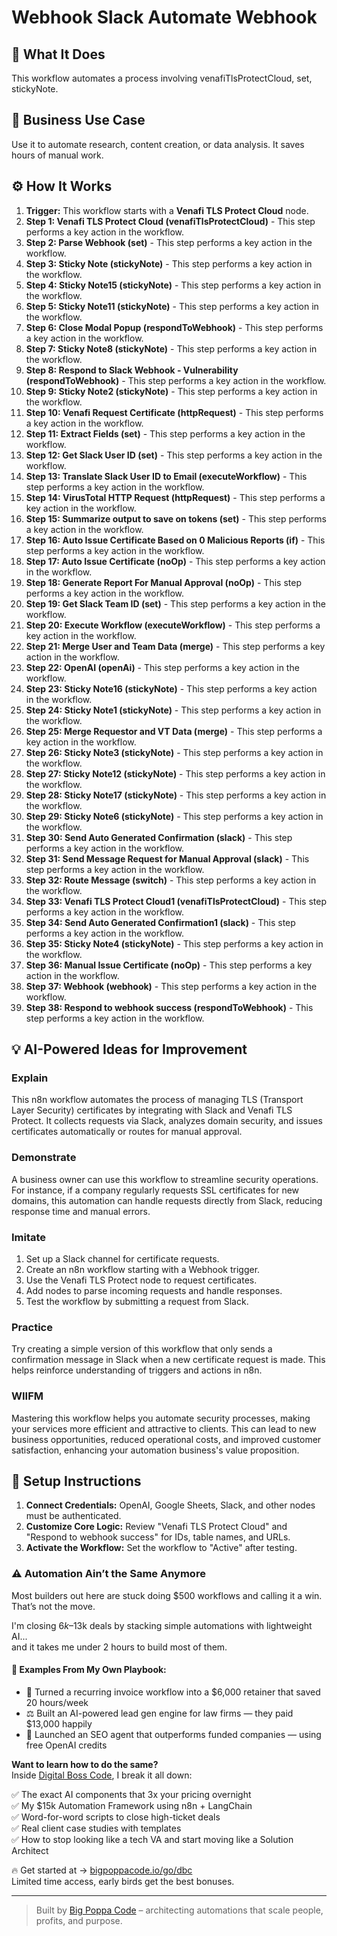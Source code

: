 # Webhook Slack Automate Webhook

## 🚀 What It Does
This workflow automates a process involving venafiTlsProtectCloud, set, stickyNote.

## 💼 Business Use Case
Use it to automate research, content creation, or data analysis. It saves hours of manual work.

## ⚙️ How It Works
1.  **Trigger:** This workflow starts with a **Venafi TLS Protect Cloud** node.
2. **Step 1: Venafi TLS Protect Cloud (venafiTlsProtectCloud)** - This step performs a key action in the workflow.
3. **Step 2: Parse Webhook (set)** - This step performs a key action in the workflow.
4. **Step 3: Sticky Note (stickyNote)** - This step performs a key action in the workflow.
5. **Step 4: Sticky Note15 (stickyNote)** - This step performs a key action in the workflow.
6. **Step 5: Sticky Note11 (stickyNote)** - This step performs a key action in the workflow.
7. **Step 6: Close Modal Popup (respondToWebhook)** - This step performs a key action in the workflow.
8. **Step 7: Sticky Note8 (stickyNote)** - This step performs a key action in the workflow.
9. **Step 8: Respond to Slack Webhook - Vulnerability (respondToWebhook)** - This step performs a key action in the workflow.
10. **Step 9: Sticky Note2 (stickyNote)** - This step performs a key action in the workflow.
11. **Step 10: Venafi Request Certificate (httpRequest)** - This step performs a key action in the workflow.
12. **Step 11: Extract Fields (set)** - This step performs a key action in the workflow.
13. **Step 12: Get Slack User ID (set)** - This step performs a key action in the workflow.
14. **Step 13: Translate Slack User ID to Email (executeWorkflow)** - This step performs a key action in the workflow.
15. **Step 14: VirusTotal HTTP Request (httpRequest)** - This step performs a key action in the workflow.
16. **Step 15: Summarize output to save on tokens (set)** - This step performs a key action in the workflow.
17. **Step 16: Auto Issue Certificate Based on 0 Malicious Reports (if)** - This step performs a key action in the workflow.
18. **Step 17: Auto Issue Certificate (noOp)** - This step performs a key action in the workflow.
19. **Step 18: Generate Report For Manual Approval (noOp)** - This step performs a key action in the workflow.
20. **Step 19: Get Slack Team ID (set)** - This step performs a key action in the workflow.
21. **Step 20: Execute Workflow (executeWorkflow)** - This step performs a key action in the workflow.
22. **Step 21: Merge User and Team Data (merge)** - This step performs a key action in the workflow.
23. **Step 22: OpenAI (openAi)** - This step performs a key action in the workflow.
24. **Step 23: Sticky Note16 (stickyNote)** - This step performs a key action in the workflow.
25. **Step 24: Sticky Note1 (stickyNote)** - This step performs a key action in the workflow.
26. **Step 25: Merge Requestor and VT Data (merge)** - This step performs a key action in the workflow.
27. **Step 26: Sticky Note3 (stickyNote)** - This step performs a key action in the workflow.
28. **Step 27: Sticky Note12 (stickyNote)** - This step performs a key action in the workflow.
29. **Step 28: Sticky Note17 (stickyNote)** - This step performs a key action in the workflow.
30. **Step 29: Sticky Note6 (stickyNote)** - This step performs a key action in the workflow.
31. **Step 30: Send Auto Generated Confirmation (slack)** - This step performs a key action in the workflow.
32. **Step 31: Send Message Request for Manual Approval (slack)** - This step performs a key action in the workflow.
33. **Step 32: Route Message (switch)** - This step performs a key action in the workflow.
34. **Step 33: Venafi TLS Protect Cloud1 (venafiTlsProtectCloud)** - This step performs a key action in the workflow.
35. **Step 34: Send Auto Generated Confirmation1 (slack)** - This step performs a key action in the workflow.
36. **Step 35: Sticky Note4 (stickyNote)** - This step performs a key action in the workflow.
37. **Step 36: Manual Issue Certificate (noOp)** - This step performs a key action in the workflow.
38. **Step 37: Webhook (webhook)** - This step performs a key action in the workflow.
39. **Step 38: Respond to webhook success (respondToWebhook)** - This step performs a key action in the workflow.

## 💡 AI-Powered Ideas for Improvement
### Explain
This n8n workflow automates the process of managing TLS (Transport Layer Security) certificates by integrating with Slack and Venafi TLS Protect. It collects requests via Slack, analyzes domain security, and issues certificates automatically or routes for manual approval.

### Demonstrate
A business owner can use this workflow to streamline security operations. For instance, if a company regularly requests SSL certificates for new domains, this automation can handle requests directly from Slack, reducing response time and manual errors.

### Imitate
1. Set up a Slack channel for certificate requests.
2. Create an n8n workflow starting with a Webhook trigger.
3. Use the Venafi TLS Protect node to request certificates.
4. Add nodes to parse incoming requests and handle responses.
5. Test the workflow by submitting a request from Slack.

### Practice
Try creating a simple version of this workflow that only sends a confirmation message in Slack when a new certificate request is made. This helps reinforce understanding of triggers and actions in n8n.

### WIIFM
Mastering this workflow helps you automate security processes, making your services more efficient and attractive to clients. This can lead to new business opportunities, reduced operational costs, and improved customer satisfaction, enhancing your automation business's value proposition.

## 🔧 Setup Instructions
1. **Connect Credentials:** OpenAI, Google Sheets, Slack, and other nodes must be authenticated.
2. **Customize Core Logic:** Review "Venafi TLS Protect Cloud" and "Respond to webhook success" for IDs, table names, and URLs.
3. **Activate the Workflow:** Set the workflow to "Active" after testing.

### ⚠️ Automation Ain’t the Same Anymore

Most builders out here are stuck doing $500 workflows and calling it a win.  
That’s not the move.  

I'm closing $6k–$13k deals by stacking simple automations with lightweight AI...  
and it takes me under 2 hours to build most of them.

#### 🧠 Examples From My Own Playbook:
- 🔁 Turned a recurring invoice workflow into a $6,000 retainer that saved 20 hours/week  
- ⚖️ Built an AI-powered lead gen engine for law firms — they paid $13,000 happily  
- 🚀 Launched an SEO agent that outperforms funded companies — using free OpenAI credits  

**Want to learn how to do the same?**  
Inside [Digital Boss Code](https://bigpoppacode.io/go/dbc), I break it all down:

✅ The exact AI components that 3x your pricing overnight  
✅ My $15k Automation Framework using n8n + LangChain  
✅ Word-for-word scripts to close high-ticket deals  
✅ Real client case studies with templates  
✅ How to stop looking like a tech VA and start moving like a Solution Architect  

🔥 Get started at → [bigpoppacode.io/go/dbc](https://bigpoppacode.io/go/dbc)  
Limited time access, early birds get the best bonuses.

---
> Built by [Big Poppa Code](https://bigpoppacode.io) – architecting automations that scale people, profits, and purpose.
